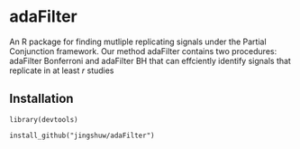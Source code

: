 # adaFilter

An R package for finding mutliple replicating signals under the Partial Conjunction framework. Our method adaFilter contains two procedures: adaFilter Bonferroni and adaFilter BH that can effciently identify signals that replicate in at least $r$ studies


## Installation
```{r}
library(devtools)

install_github("jingshuw/adaFilter")
```
